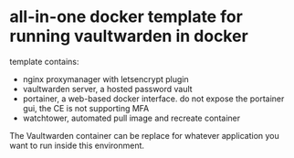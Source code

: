 

# all-in-one docker template for running vaultwarden in docker

template contains:
- nginx proxymanager with letsencrypt plugin 
- vaultwarden server, a hosted password vault
- portainer, a web-based docker interface. do not expose the portainer gui, the CE is not supporting MFA 
- watchtower, automated pull image and recreate container

The Vaultwarden container can be replace for whatever application you want to run inside this environment. 
